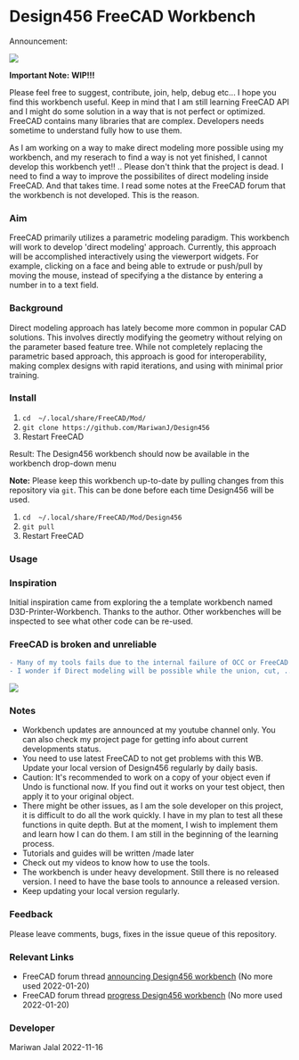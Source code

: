 # Design456 FreeCAD Workbench 

Announcement:

[![](http://img.youtube.com/vi/BPQyW3EqlOc/0.jpg)](https://youtu.be/BPQyW3EqlOc "Design456 Workbench")

**Important Note:** **WIP!!!** 

Please feel free to suggest, contribute, join, help, debug etc... I hope you find this workbench useful. Keep in mind that I am still learning FreeCAD API and I might do
some solution in a way that is not perfect or optimized. FreeCAD contains many libraries that are complex. Developers needs sometime to understand fully how to use them. 

As I am working on a way to make direct modeling more possible using my workbench, and my reserach to find a way is not yet finished, I cannot develop this workbench yet!! .. Please don't think that the project is dead. I need to find a way to improve the possibilites of direct modeling inside FreeCAD. And that takes time. I read some notes at the FreeCAD forum that the workbench is not developed. This is the reason.  

### Aim 
FreeCAD primarily utilizes a parametric modeling paradigm. This workbench will work to develop 'direct modeling' approach. Currently, this approach will be accomplished interactively using the viewerport widgets.  For example, clicking on a face and being able to extrude or push/pull by moving the mouse, instead of specifying a the distance by entering a number in to a text field.

### Background
Direct modeling approach has lately become more common in popular CAD solutions. This involves directly modifying the geometry without relying on the parameter based feature tree. While not completely replacing the parametric based approach, this approach is good for interoperability, making complex designs with rapid iterations, and using with minimal prior training.

### Install 

1. `cd  ~/.local/share/FreeCAD/Mod/`
2. `git clone https://github.com/MariwanJ/Design456`
3. Restart FreeCAD

Result: The Design456 workbench should now be available in the workbench drop-down menu

**Note:** Please keep this workbench up-to-date by pulling changes from this repository via `git`. This can be done before each time Design456 will be used.  

1. `cd  ~/.local/share/FreeCAD/Mod/Design456`
2. `git pull`
3. Restart FreeCAD

### Usage

### Inspiration

Initial inspiration came from exploring the a template workbench named D3D-Printer-Workbench. Thanks to the author. Other workbenches will be inspected to see what other code can be re-used. 
### FreeCAD is broken and unreliable
```diff
- Many of my tools fails due to the internal failure of OCC or FreeCAD as a whole. 
- I wonder if Direct modeling will be possible while the union, cut, ..etc basic operations fails totally in some cases. 
```
[![](http://img.youtube.com/vi/GLnkoe0oK8U/0.jpg)](https://www.youtube.com/watch?v=GLnkoe0oK8U "How broken is FreeCAD?")


### Notes
- Workbench updates are announced at my youtube channel only. You can also check my project page for getting info about current developments status.
- You need to use latest FreeCAD to not get problems with this WB. Update your local version of Design456 regularly by daily basis.
- Caution: It's recommended to work on a copy of your object even if Undo is functional now. If you find out it works on your test object, then apply it to your original object.  
- There might be other issues, as I am the sole developer on this project, it is difficult to do all the work quickly. I have in my plan to test all these functions in quite depth. But at the moment, I wish to implement them and learn how I can do them. I am still in the beginning of the learning process.  
- Tutorials and guides will be written /made later
- Check out my videos to know how to use the tools.
- The workbench is under heavy development. Still there is no released version. I need to have the base tools to announce a released version.
- Keep updating your local version regularly.    

### Feedback

Please leave comments, bugs, fixes in the issue queue of this repository.

### Relevant Links

* FreeCAD forum thread [announcing Design456 workbench](https://forum.freecadweb.org/viewtopic.php?f=8&t=54893)    (No more used 2022-01-20)
* FreeCAD forum thread [progress Design456 workbench](https://forum.freecadweb.org/viewtopic.php?f=10&t=55866&p=480589#p480589) (No more used 2022-01-20)
### Developer

Mariwan Jalal 2022-11-16
